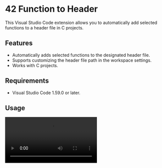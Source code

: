 # 42 Function to Header

This Visual Studio Code extension allows you to automatically add selected functions to a header file in C projects.

## Features

- Automatically adds selected functions to the designated header file.
- Supports customizing the header file path in the workspace settings.
- Works with C projects.

## Requirements

- Visual Studio Code 1.59.0 or later.

## Usage

<video src='42-function-to-header.mp4' />



1. Open a C source file in Visual Studio Code.
2. Select the function(s) you want to add to the header file.
3. Open the command palette by pressing `Ctrl+Shift+P` (or `Cmd+Shift+P` on macOS).
4. Type "Add Function to Header" and select the corresponding command from the list.
5. Choose the header file to which you want to add the selected functions.
6. The selected functions will be automatically inserted into the chosen header file.

Note: If you prefer to set a custom keyboard shortcut for the "Add Function to Header" command, you can do so by going to `File > Preferences > Keyboard Shortcuts` and searching for the command by name.

## Release Notes

### 1.0.0

- Initial release of the "42 Function to Header" extension.

